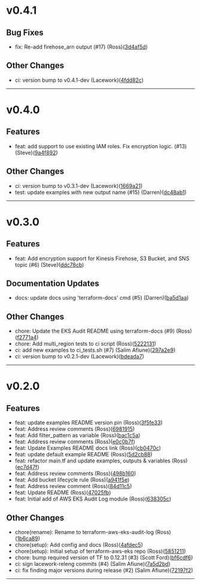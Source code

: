 # v0.4.1

## Bug Fixes
* fix: Re-add firehose_arn output (#17) (Ross)([3d4af5d](https://github.com/lacework/terraform-aws-eks-audit-log/commit/3d4af5d03b0039b2c1f056d7b7f7efa423a40bdd))
## Other Changes
* ci: version bump to v0.4.1-dev (Lacework)([4fdd82c](https://github.com/lacework/terraform-aws-eks-audit-log/commit/4fdd82cdefd825495b81635f47bbdee0b499b8cf))
---
# v0.4.0

## Features
* feat: add support to use existing IAM roles.  Fix encryption logic. (#13) (Steve)([9a4f892](https://github.com/lacework/terraform-aws-eks-audit-log/commit/9a4f892d6ed8fdda3c5357f32a2e38f21307949e))
## Other Changes
* ci: version bump to v0.3.1-dev (Lacework)([1669a21](https://github.com/lacework/terraform-aws-eks-audit-log/commit/1669a2180d863af47abf4bc7da1c6c605cdcdd2a))
* test: update examples with new output name (#15) (Darren)([dc48ab1](https://github.com/lacework/terraform-aws-eks-audit-log/commit/dc48ab1787a58d766224bb7c9b6ab1a9d1e35445))
---
# v0.3.0

## Features
* feat: Add encryption support for Kinesis Firehose, S3 Bucket, and SNS topic (#6) (Steve)([ddc78cb](https://github.com/lacework/terraform-aws-eks-audit-log/commit/ddc78cbfb4fa21b6e80d764adbeb27de65e41f77))
## Documentation Updates
* docs: update docs using 'terraform-docs' cmd (#5) (Darren)([ba5d1aa](https://github.com/lacework/terraform-aws-eks-audit-log/commit/ba5d1aafe05a83215251608277ad0b202dfc5ac7))
## Other Changes
* chore: Update the EKS Audit README using terraform-docs (#9) (Ross)([f2771a4](https://github.com/lacework/terraform-aws-eks-audit-log/commit/f2771a4e6198d6b9b9a9bd9dfc8fc28462c4ffea))
* chore: Add multi_region tests to ci script (Ross)([5222131](https://github.com/lacework/terraform-aws-eks-audit-log/commit/5222131ba6ebc92ef5194487217dff3d734e92ea))
* ci: add new examples to ci_tests.sh (#7) (Salim Afiune)([297a2e9](https://github.com/lacework/terraform-aws-eks-audit-log/commit/297a2e9a2493fc9a858010361a021b96a72b2be2))
* ci: version bump to v0.2.1-dev (Lacework)([bdeada7](https://github.com/lacework/terraform-aws-eks-audit-log/commit/bdeada79f25272ffe910cdc86aedc79f3b6265e4))
---
# v0.2.0

## Features
* feat: update examples README version pin (Ross)([3f5fe33](https://github.com/lacework/terraform-aws-eks-audit-log/commit/3f5fe33b2781886b63c3380dc91c024f5fd467af))
* feat: Address review comments (Ross)([6981915](https://github.com/lacework/terraform-aws-eks-audit-log/commit/69819154d946336bab1c7611b36568360a6d3faa))
* feat: Add filter_pattern as variable (Ross)([bac1c5a](https://github.com/lacework/terraform-aws-eks-audit-log/commit/bac1c5a0f00e269115a143634e356988c4534dfd))
* feat: Address review comments (Ross)([e0c0b7f](https://github.com/lacework/terraform-aws-eks-audit-log/commit/e0c0b7f5f96e8278e972aaf2bceb0f075ed68ca1))
* feat: Update Examples README docs link (Ross)([cb0470c](https://github.com/lacework/terraform-aws-eks-audit-log/commit/cb0470c7f07e53c528b102d1f315f0b564e6252d))
* feat: update default example README (Ross)([5d2cb88](https://github.com/lacework/terraform-aws-eks-audit-log/commit/5d2cb88ea6e47aabd02c464443a5cdf3670d5113))
* feat: refactor main.tf and update examples, outputs & variables (Ross)([ec7d47f](https://github.com/lacework/terraform-aws-eks-audit-log/commit/ec7d47fbd75f19b9f56043c712e77af8e0df601c))
* feat: Address review comments (Ross)([498b160](https://github.com/lacework/terraform-aws-eks-audit-log/commit/498b160c7e84494e8ce1221e7b9fc64e9711a5d3))
* feat: Add bucket lifecycle rule (Ross)([a941f5e](https://github.com/lacework/terraform-aws-eks-audit-log/commit/a941f5ed06a2aafa33a665075701a28beb0f3d65))
* feat: Address review comment (Ross)([84d11c5](https://github.com/lacework/terraform-aws-eks-audit-log/commit/84d11c5dc3a8600b340db76454f5dc65f71426e7))
* feat: Update README (Ross)([47025fb](https://github.com/lacework/terraform-aws-eks-audit-log/commit/47025fb5234dc65330b01b9f244e22d5bc7c09ee))
* feat: Initial add of AWS EKS Audit Log module (Ross)([638305c](https://github.com/lacework/terraform-aws-eks-audit-log/commit/638305c717779881fb9f7909f395a1550aa619b2))
## Other Changes
* chore(rename): Rename to terraform-aws-eks-audit-log (Ross)([1b6ca89](https://github.com/lacework/terraform-aws-eks-audit-log/commit/1b6ca89146da74d2a404a4e65ca07fcfa7d6e888))
* chore(setup): Add config and docs (Ross)([4afdec5](https://github.com/lacework/terraform-aws-eks-audit-log/commit/4afdec566c30817798daaac597e00e30ba52202c))
* chore(setup): Initial setup of terraform-aws-eks repo (Ross)([5851211](https://github.com/lacework/terraform-aws-eks-audit-log/commit/5851211f12450e0f17851ec7148ec6c6599706c0))
* chore: bump required version of TF to 0.12.31 (#3) (Scott Ford)([bf6cdf6](https://github.com/lacework/terraform-aws-eks-audit-log/commit/bf6cdf68a271cc49560dd66bb60fd590b0b1328c))
* ci: sign lacework-releng commits (#4) (Salim Afiune)([7a5d2bd](https://github.com/lacework/terraform-aws-eks-audit-log/commit/7a5d2bd2b5468d6d6e1537bcbdfa0cbbefded641))
* ci: fix finding major versions during release (#2) (Salim Afiune)([72197f2](https://github.com/lacework/terraform-aws-eks-audit-log/commit/72197f2f20bf5d67710a2bc2d38d4844427e6d77))
---
